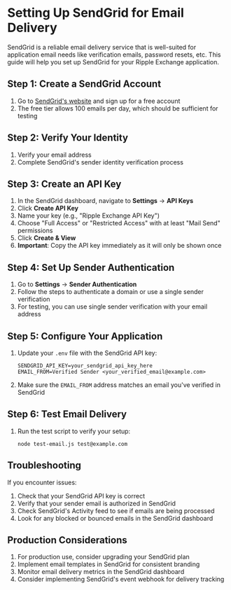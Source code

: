 # Setting Up SendGrid for Email Delivery

SendGrid is a reliable email delivery service that is well-suited for application email needs like verification emails, password resets, etc. This guide will help you set up SendGrid for your Ripple Exchange application.

## Step 1: Create a SendGrid Account

1. Go to [SendGrid's website](https://sendgrid.com/) and sign up for a free account
2. The free tier allows 100 emails per day, which should be sufficient for testing

## Step 2: Verify Your Identity

1. Verify your email address
2. Complete SendGrid's sender identity verification process

## Step 3: Create an API Key

1. In the SendGrid dashboard, navigate to **Settings** → **API Keys**
2. Click **Create API Key**
3. Name your key (e.g., "Ripple Exchange API Key")
4. Choose "Full Access" or "Restricted Access" with at least "Mail Send" permissions
5. Click **Create & View**
6. **Important**: Copy the API key immediately as it will only be shown once

## Step 4: Set Up Sender Authentication

1. Go to **Settings** → **Sender Authentication**
2. Follow the steps to authenticate a domain or use a single sender verification
3. For testing, you can use single sender verification with your email address

## Step 5: Configure Your Application

1. Update your `.env` file with the SendGrid API key:
   ```
   SENDGRID_API_KEY=your_sendgrid_api_key_here
   EMAIL_FROM=Verified Sender <your_verified_email@example.com>
   ```
   
2. Make sure the `EMAIL_FROM` address matches an email you've verified in SendGrid

## Step 6: Test Email Delivery

1. Run the test script to verify your setup:
   ```
   node test-email.js test@example.com
   ```

## Troubleshooting

If you encounter issues:

1. Check that your SendGrid API key is correct
2. Verify that your sender email is authorized in SendGrid
3. Check SendGrid's Activity feed to see if emails are being processed
4. Look for any blocked or bounced emails in the SendGrid dashboard

## Production Considerations

1. For production use, consider upgrading your SendGrid plan
2. Implement email templates in SendGrid for consistent branding
3. Monitor email delivery metrics in the SendGrid dashboard
4. Consider implementing SendGrid's event webhook for delivery tracking 